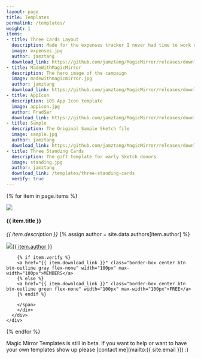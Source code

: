 ```yaml
---
layout: page
title: Templates
permalink: /templates/
weight: 1
items:
- title: Three Cards Layout
  description: Made for the expenses tracker I never had time to work on
  image: expenses.jpg
  author: jamztang
  download_link: https://github.com/jamztang/MagicMirror/releases/download/templates/magicmirror-perspective-expenses.sketch
- title: MadeWithMagicMirror
  description: The hero image of the campaign
  image: madewithmagicmirror.jpg
  author: jamztang
  download_link: https://github.com/jamztang/MagicMirror/releases/download/templates/magicmirror-perspective-madewithmagicmirror.sketch
- title: AppIcon
  description: iOS App Icon template
  image: appicon.jpg
  author: FradSer
  download_link: https://github.com/jamztang/MagicMirror/releases/download/templates/app-icon-by-fradser.sketch
- title: Sample
  description: The Original Sample Sketch file
  image: sample.jpg
  author: jamztang
  download_link: https://github.com/jamztang/MagicMirror/releases/download/v1.0/magicmirror-sample.sketch
- title: Three Standing Cards
  description: The gift template for early Sketch donors
  image: standing.jpg
  author: jamztang
  download_link: /templates/three-standing-cards
  verify: true
---
```


<div class="flex flex-wrap mxn2 templates">

  {% for item in page.items %}
    <div class="flex sm-col-6 border-box p1 template">
      <div class="p1 border rounded">
        <img src="/images/templates/{{ item.image }}" height="auto" />
        <div class="mx-auto">
        <span class="flex flex-center">
	        <span class="flex-auto">
		        <h4 class="title mt1 mb1 bold">{{ item.title }}</h4>
		        <i class="meta m0">{{ item.description }}</i>
            {% assign author = site.data.authors[item.author] %}
            <p class="author"><img src="{{ author.avatar }}" class="avatar"/><a href="{{ author.link }}" class="name">{{ item.author }}</a></p>
		    </span>

        {% if item.verify %}
        <a href="{{ item.download_link }}" class="border-box center btn btn-outline gray flex-none" width="100px" max-width="100px">MEMBERS</a>
        {% else %}
        <a href="{{ item.download_link }}" class="border-box center btn btn-outline green flex-none" width="100px" max-width="100px">FREE</a>
        {% endif %}

		</span>
		</div>
      </div>
    </div>
  {% endfor %}

</div>


<div class="center wrapper mt4" markdown="1">

Magic Mirror Templates is still in beta. If you want to help or want to have your own templates show up please [contact me](mailto:{{ site.email }}) :)

</div>
